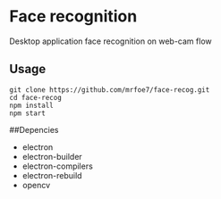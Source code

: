 Face recognition
================
Desktop application face recognition on web-cam flow

## Usage

```
git clone https://github.com/mrfoe7/face-recog.git
cd face-recog
npm install 
npm start
```

##Depencies

* electron
* electron-builder
* electron-compilers
* electron-rebuild
* opencv
